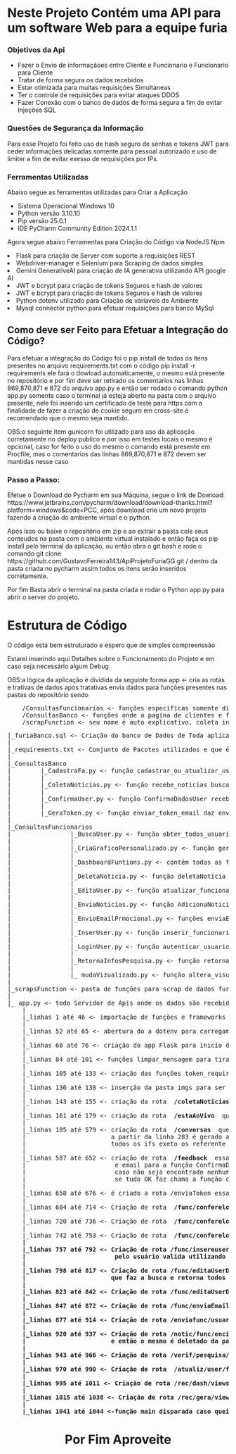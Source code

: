 <h1>Neste Projeto Contém uma API para um software Web para a equipe furia </h1>
<h3>Objetivos da Api</h3>
<ul>
  <li>
    Fazer o Envio de informaçãoes entre Cliente e Funcionario e Funcionario para Cliente
  </li>
  <li>
    Tratar de forma segura os dados recebidos 
  </li>
  <li>
    Estar otimizada para muitas requisições Simultaneas
  </li>
  <li>
    Ter o controle de requisições para evitar ataques DDOS
  </li>
  <li>
    Fazer Conexão com o banco de dados de forma segura a fim de evitar Injeções SQL
  </li>
</ul>
<h3>Questões de Segurança da Informação</h3>
<p>
  Para esse Projeto foi feito uso de hash seguro de senhas e tokens JWT para ceder informações delicadas somente para pessoal autorizado e uso de limiter a fim de evitar exesso de requisições por IPs.
</p>
<h3>Ferramentas Utilizadas</h3>
<p>
  Abaixo segue as ferramentas utilizadas para Criar a Aplicação
</p>
<ul>
  <li>
    Sistema Operacional Windows 10
  </li>
  <li>
    Python versão 3.10.10
  </li>
  <li>
    Pip versão 25.0.1
  </li>
  <li>
    IDE PyCharm Community Edition 2024.1.1
  </li>
</ul>
<p>Agora segue abaixo Ferramentas para Criação do Código via NodeJS Npm</p>
  <li>
    Flask para criação de Server com suporte a requisições REST
  </li>
  <li>
    Webdriver-manager e Selenium para Scraping de dados simples
  </li>
  <li>
    Gemini GenerativeAI para criação de IA generativa utilizando API google AI
  </li>
  <li>
    JWT e bcrypt para criação de tokens Seguros e hash de valores
  </li>
  <li>
    JWT e bcrypt para criação de tokens Seguros e hash de valores
  </li>
  <li>
    Python dotenv utilizado para Criação de variaveis de Ambiente
</li>
<li>
    Mysql connector python para efetuar requisições para banco MySql
</li>
<h2>Como deve ser Feito para Efetuar a Integração do Código?</h2>
<p>
  Para efetuar a integração do Código foi o pip install de todos os itens presentes no arquivo requirements.txt com o código pip install -r requirements ele fará o dowload automaticamente, o mesmo está presente no repositório e por fim deve ser retirado os comentarios nas linhas 869,870,871 e 872 do arquivo app.py e então ser rodado o comando python app.py somente caso o terminal já esteja aberto na pasta com o arquivo presente, nele foi inserido um certificado de teste para https com a finalidade de fazer a criação de cookie seguro em cross-site é recomendado que o mesmo seja mantido.
</p>
<p>OBS:o seguinte item gunicorn foi utilizado para uso da aplicação corretamente no deploy publico e por isso em testes locais o mesmo é opcional, caso for feito o uso do mesmo o comando está presente em Procfile, mas o comentarios das linhas 869,870,871 e 872 devem ser mantidas nesse caso</p>
<h3>
  Passo a Passo:
</h3>
<p>
  Efetue o Download do Pycharm em sua Máquina, segue o link de Dowload: https://www.jetbrains.com/pycharm/download/download-thanks.html?platform=windows&code=PCC, após download crie um novo projeto fazendo a criação do ambiente virtual e o python.
</p>
<p>
  Após isso ou baixe o repositório em zip e ao extrair a pasta cole seus conteudos na pasta com o ambiente virtual instalado e então faça os pip install pelo terminal da aplicação, ou então abra o git bash e rode o comando git clone https://github.com/GustavoFerreira143/ApiProjetoFuriaGG.git / dentro da pasta criada no pycharm assim todos os itens serão inseridos corretamente.
</p>
<p>
  Por fim Basta abrir o terminal na pasta criada e rodar o Python app.py para abrir o server do projeto.
</p>

<h1>Estrutura de Código</h1>
<p>O código está bem estruturado e espero que de simples compreenssão </p>
<p>Estarei inserindo aqui Detalhes sobre o Funcionamento do Projeto e em caso seja necessário algum Debug</p>
<p>OBS:a lógica da aplicação é dividida da seguinte forma app <- cria as rotas e trativas de dados após tratativas envia dados para funções presentes nas pastas do repositório sendo </p>
<pre>
    /ConsultasFuncionarios <- funções especificas somente disponibilizada a funcionarios
    /ConsultasBanco <- funções onde a pagina de clientes e funcionarios podem trabalhar em paralelo
    /scrapFunction <- seu nome é auto explicativo, coleta informações sobre a furia e retorna para uso na página.
</pre>
<pre>
|_furiaBanco.sql <- Criação do banco de Dados de Toda aplicação 
|
|_requirements.txt <- Conjunto de Pacotes utilizados e que é necessário ser feito Download
|   
|_ConsultasBanco
|        |_CadastraFa.py <- função cadastrar_ou_atualizar_usuario onde cadastra fa no banco.
|        |
|        |_ColetaNoticias.py <- função recebe_noticias busca as noticias do banco e retorna.
|        |    
|        |_ConfirmaUser.py <- função ConfirmaDadosUser recebe os dados token, id e email para fazer validação de dados com base no banco.
|        |    
|        |_GeraToken.py <- função enviar_token_email daz envio de token por email ao usuario, armazena no banco e retorna o id do token criado
|
|_ConsultasFuncionarios
|                |_BuscaUser.py <- função obter_todos_usuarios função pesquisa todos ou usuários filtrados de usuarios funcionarios com base em parametro e retorna os valores encontrados
|                |
|                |_CriaGraficoPersonalizado.py <- função gerar_dados_personalizados_grafico, recebe parametros e retorna dados em quantidade refente aos valores solicitados.
|                |
|                |_DashboardFuntions.py <- contém todas as funções pré definidas para coletar informações quantitativas de valores e ser inseridas no dashboard.
|                |
|                |_DeletaNoticia.py <- função deletaNoticia recebe os parametros da noticia especifica e então apaga do banco de dados a informação com base no id e depois apaga a img salva na pasta imgs. 
|                |  
|                |_EditaUser.py <- função atualizar_funcionario recebe informações pelos parametros e então busca pelo id e atualiza todos os dados do funcionario em especifico
|                |
|                |_EnviaNoticias.py <- função AdicionaNoticia recebe informações pelos parametros e então modifica o nome da imagem para formato Year Mouth Day Hour: Minute: Second para inserir uma imagem de texto unico evitando sobrescrição e então salva esses dados no banco
|                |
|                |_EnvioEmailPrmocional.py <- funções enviaEmailUsers e enviaEmailUsers a função enviaEmailUsers pega os parametros digitados pelo usuário retorna os emails dos usuários referentes e então no forEach dos dados chama enviaEmailUsers e então envia os anuncios especificos aos usuários
|                |
|                |_InserUser.py <- função inserir_funcionario_furia cria novo funcionario para acesso ao sistema e converte a senha em hash seguro
|                |
|                |_LoginUser.py <- função autenticar_usuario recebe dados de usuário e então valida as informaçãoes com base nas salvas no sistema.
|                |
|                |_RetornaInfosPesquisa.py <- função retornaUsers retorna dados dos fãns que fizeram as pesquisas do site furia para visualização dos dados de forma personalizada.
|                |    
|                |_ mudaVizualizado.py <- função altera_visualizado altera o status visualizado para true do usuário fazendo com que seus dados sejam setados com já visto.
|
|_scrapsFunction <- pasta de funções para scrap de dados furia.
|         
|_ app.py <- todo Servidor de Apis onde os dados são recebidos.
    |
    |_linhas 1 até 46 <- importação de funções e frameworks necessários para a aplicação
    |
    |_linhas 52 até 65 <- abertura do a dotenv para carregamento de váriaveis de ambiente e Configurações do modelo de IA
    |
    |_linhas 68 até 76 <- criação do app Flask para inicio do server com configurações de CORS e Limiters para segurança do server e inserção, criação de variavel para tornar a pasta imgs uma pasta online
    |
    |_linhas 84 até 101 <- funções limpar_mensagem para tirar caracteres considerados maliciosos e validar_input responsavel por validações de texto a fim de evitar erros cometidos pelo usuario
    |
    |_linhas 105 até 133 <- criação das funções token_required e admin_required, essas funções são as primeiras verificações para páginas protegidas onde para usuários comuns é rodado somente token_required que busca um token JWT valido recebido pelo cliente e para páginas sensiveis é rodado token_required e admin_required que verifica se dentro do token contém o valor que é inserido em sua criação adicionando o tipo de usuario.
    |
    |_linhas 136 até 138 <- inserção da pasta imgs para ser possivel fazer a visualização de arquivos
    |
    |_linhas 143 até 155 <- criação da rota <strong> /coletaNoticias </strong> que é responsavel por chamar a função recebe_noticias() que deve retornar se as noticias atualizadas pelos funcionarios em tempo real.
    |
    |_linhas 161 até 179 <- criação da rota <strong> /estaAoVivo </strong> que é responsavel por chamar a função coletaAoVivo que retorna se a furia está ao vivo ou não no kings league e retorna as informações ao cliente
    |
    |_linhas 185 até 579 <- criação da rota <strong> /conversas </strong> que recebe a mensagem do usuario para a IA, utiliza a função limpar_mensagem presente na linha 84 e então cria o prompt de configuração da IA com as informações que a mesma deve saber sobre a furia e datalhes
    |                       a partir da linha 283 é gerado a resposta para o usuário com base nos conhecimentos da IA e por pré configuração caso seja detectado perguntas especificas a mesma retornas valores pré definidos para disparar os if e elifs especificos   
    |                       todos os ifs exeto os referente ao Kings League utilizam a função obter_dados_player com sua respectiva URL para retornar os dados solicitados com precisão e então por final retorna a resposta personalizada ao usuário
    |
    |_linhas 587 até 652 <- criação de rota <strong> /feedback </strong> essa rota é responsavel pelo recebimento do feedback do usuário completo junto com token de confirmação e dados para dar proceguimento ao salvamento no banco de dados, de inicio ela faz o envio do token, id 
    |                        e email para a função ConfirmaDadosUser que verifica se as informações batem exatamente com a salvas no banco e então da proceguimento depois efetua a verificação de todas as variaveis recebidas formatando da forma esperada para evitar erros e faldes
    |                        caso não seja encontrado nenhuma irregularidade faz uma verificação com IA dos dados para verificação se não há uso de discursos de ódio fraudes e linguagem de baixo calão nos envios e então a mesma retorna valores pré defindos para OK para dados validos e ENCONTRADO para dados irregulares
    |                        se tudo OK faz chama a função cadastrar_ou_atualizar que cadastra novos usuário ou atualiza caso já existentes com base em data recebido
    |    
    |_linhas 658 até 676 <- é criado a rota /enviaToken essa rota é responsavel pelo envio do token de usuário com base no email recebido e então retorna o id da linha em que o token do email especifico foi armazenado a função de envio e retorno do id é enviar_token_email(email)
    |
    |_linhas 684 até 714 <- Criação de rota <strong> /func/conferelogin/login </strong> essa função é especifica para tela de funcionarios, ela recebe dados de email e senha trata os dados e envia para a função autenticar_usuario(email, senha) que por sua vez faz a conferencia de usuário e em caso sucesso retorna o token de usuario, tipo de permissão e se foi sucesso ou não e então o código faz a verificações e retorna o token personalizado por meio de um cookie seguro
    |
    |_linhas 720 até 736 <- Criação de rota <strong> /func/conferelogin/VerificaLogado </strong> que recebe o token de usuário e retorna se o mesmo está logado ou não e se o token é valido
    |
    |_linhas 742 até 753 <- Criação de rota <strong> /func/conferelogin/logout essa função zera a validade atual do token jwt do usuário fazendo o mesmo se tornar inválido e então o mesmo é desvinculado
    |
    |_linhas 757 até 792 <- Criação de rota <strong>/func/insereuserfurioso/user</strong> nesta rota já é iniciado a verificação de token jwt tratadas a partir da linha 105 onde ele verifica se o token existe e se é admin caso seja pega as informações recebidas
    |                        pelo usuário valida utilizando a função de validar_input encontradas a partir da linha 84 e então se tudo ok envia para a função inserir_funcionario_furia que faz a inserção dos dados no banco de dados
    |
    |_linhas 798 até 817 <- Criação de rota <strong>/func/editaUserDados/user</strong> nesta função onde só é autorizado acesso admin ele recebe filtros opcionais e valores referentes ao carregamento de página dinâmica e então chama a função obter_todos_usuarios
    |                       que faz a busca e retorna todos os funcionarios cadastrados no banco de funcionarios e então os retorna ao usuário.     
    |
    |_linhas 823 até 842 <- Criação de rota <strong>/func/editaUserDados/enviar</strong> nesta função onde só é autorizado acesso admin ele recebe alteração de dados de usuário e então envia para atualizar_usuario função onde é atualizados todos os dados com base no id recebido
    |
    |_linhas 847 até 872 <- Criação de rota <strong>/func/enviaEmailusers/aut</strong> essa função onde só é autorizado acesso com token valido, recebe trata dados recebidos para envio de emails para os cliente e então envia os dados para enviaEmailUsers que envia email para todos os clientes que aceitaram a promoção com base no especificado pelo usuário
    |
    |_linhas 877 até 914 <- Criação de rota <strong>/enviafunc/usuario/noticia</strong> essa função onde só é autorizado acesso com token valido, recebe imagem e texto para inserção de nova noticia, é validado o tipo de extenção e se válido envia para a função AdicionaNoticia que salva a imagem em imgs e envia o nome para o banco para futura formatação.
    |
    |_linhas 920 até 937 <- Criação de rota <strong>/notic/func/encia/delet</strong> essa função onde só é autorizado acesso com token valido, recebe informações de noticia para deletar a mesma do banco, após validar as informações chama a função deletaNoticia
    |                       e então o mesmo é deletado da pasta imgs e do banco de dados
    |
    |_linhas 943 até 966 <- Criação de rota <strong>/verif/pesquisa/user/rec</strong> essa função onde só é autorizado acesso com token valido, recebe filtros opcionais enviado pelo usuario e informações de pagina para carregamento dinamico da página de vizualização de FeedBack de Usuários, onde essas informações é enviada para a função retornaUsers e então retorna os valores ao usuário.
    |
    |_linhas 970 até 990 <- Criação de rota <strong> /atualiz/user/fa/view</strong> essa função onde só é autorizado acesso com token valido, recebe o id do fan para atualizar como visualizado a sua respectiva carterinha de dados, a função de atualização é a altera_vizualizado(id).
    |
    |_linhas 995 até 1011 <- Criação de rota <strong>/rec/dash/views/user</strong> essa função onde só é autorizado acesso com token valido, dispara diversas funções que retornam dados personalizados para inserção em gráficos de rendimento.
    |
    |_linhas 1015 até 1038 <- Criação de rota <strong>/rec/gera/views/grafic</strong> essa função onde só é autorizado usuarios com token admin faz o retorno de pesquisas personalizadas para criação de tabela dinâmica instantanea a função que recebe os dados para inserir na tabela é a gerar_dados_personalizados_grafico
    |
    |_linhas 1041 até 1044 <-função main disparada caso queira iniciar o servidor local sem gunicorn. 
</pre>
<h1 align="center">Por Fim Aproveite</h1>

